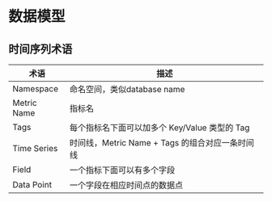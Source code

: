 # 数据模型


## 时间序列术语

| 术语  |  描述 |
|------|-------|
| Namespace| 命名空间，类似database name|
| Metric Name | 指标名 | 
| Tags | 每个指标名下面可以加多个 Key/Value 类型的 Tag |  
| Time Series | 时间线，Metric Name + Tags 的组合对应一条时间线 |   
| Field | 一个指标下面可以有多个字段 |   
| Data Point | 一个字段在相应时间点的数据点 |


